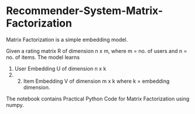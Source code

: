 # Recommender-System-Matrix-Factorization
Matrix Factorization is a simple embedding model.

Given a rating matrix R of dimension n x m, where m = no. of users and n = no. of items. The model learns 
1. User Embedding U of dimension n x k 
2. 2. Item Embedding V of dimension m x k
where k = embedding dimension.

The notebook contains Practical Python Code for Matrix Factorization using numpy.

